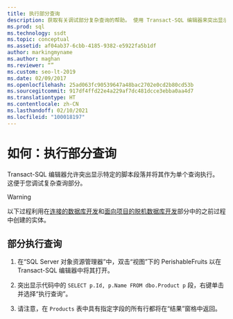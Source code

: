 ```yaml
---
title: 执行部分查询
description: 获取有关调试部分复杂查询的帮助。 使用 Transact-SQL 编辑器来突出显示特定的脚本段并将其作为单个查询执行。
ms.prod: sql
ms.technology: ssdt
ms.topic: conceptual
ms.assetid: af04ab37-6cbb-4185-9382-e5922fa5b1df
author: markingmyname
ms.author: maghan
ms.reviewer: “”
ms.custom: seo-lt-2019
ms.date: 02/09/2017
ms.openlocfilehash: 25ad063fc90539647a48bac2702e0cd2b80cd53b
ms.sourcegitcommit: 917df4ffd22e4a229af7dc481dcce3ebba0aa4d7
ms.translationtype: HT
ms.contentlocale: zh-CN
ms.lasthandoff: 02/10/2021
ms.locfileid: "100018197"
---
```

# <a name="how-to-execute-a-partial-query"></a>如何：执行部分查询

Transact\-SQL 编辑器允许突出显示特定的脚本段落并将其作为单个查询执行。 这便于您调试复杂查询部分。  
  
> [!WARNING]  
> 以下过程利用在[连接的数据库开发](../ssdt/connected-database-development.md)和[面向项目的脱机数据库开发](../ssdt/project-oriented-offline-database-development.md)部分中的之前过程中创建的实体。  
  
## <a name="to-partially-execute-a-query"></a>部分执行查询  
  
1. 在“SQL Server 对象资源管理器”中，双击“视图”下的 PerishableFruits 以在 Transact\-SQL 编辑器中将其打开。  
  
2. 突出显示代码中的 `SELECT p.Id, p.Name FROM dbo.Product p` 段，右键单击并选择“执行查询”。  
  
3. 请注意，在 `Products` 表中具有指定字段的所有行都将在“结果”窗格中返回。